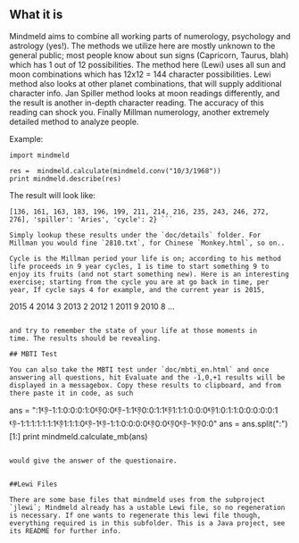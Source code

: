 ## What it is

Mindmeld aims to combine all working parts of numerology, psychology
and astrology (yes!). The methods we utilize here are mostly unknown
to the general public; most people know about sun signs (Capricorn,
Taurus, blah) which has 1 out of 12 possibilities. The method here
(Lewi) uses all sun and moon combinations which has 12x12 = 144
character possibilities. Lewi method also looks at other planet
combinations, that will supply additional character info. Jan Spiller
method looks at moon readings differently, and the result is another
in-depth character reading. The accuracy of this reading can shock
you. Finally Millman numerology, another extremely detailed method to
analyze people.

Example:

```
import mindmeld

res =  mindmeld.calculate(mindmeld.conv("10/3/1968"))
print mindmeld.describe(res)
```

The result will look like:

``` {'millman': [28, 10, 2, 8, 1, 0], 'chinese': 'Monkey', 'lewi':
[136, 161, 163, 183, 196, 199, 211, 214, 216, 235, 243, 246, 272,
276], 'spiller': 'Aries', 'cycle': 2} ```

Simply lookup these results under the `doc/details` folder. For
Millman you would fine `2810.txt`, for Chinese `Monkey.html`, so on..

Cycle is the Millman period your life is on; according to his method
life proceeds in 9 year cycles, 1 is time to start something 9 to
enjoy its fruits (and not start something new). Here is an interesting
exercise; starting from the cycle you are at go back in time, per
year, If cycle says 4 for example, and the current year is 2015,

```
2015 4
2014 3
2013 2
2012 1
2011 9
2010 8
...
```

and try to remember the state of your life at those moments in
time. The results should be revealing. 

## MBTI Test

You can also take the MBTI test under `doc/mbti_en.html` and once
answering all questions, hit Evaluate and the -1,0,+1 results will be
displayed in a messagebox. Copy these results to clipboard, and from
there paste it in code, as such

```
ans = ":1:-1:-1:1:0:0:0:1:0:-1:0:0:-1:-1:1:-1:0:0:1:1:-1:1:1:1:0:0:0:-1:1:0:1:1:0:0:0:0:0:1:-1:-1:1:1:1:1:1:1:-1:1:1:1:0:-1:-1:-1:-1:1:0:0:0:0:-1:0:0:-1:0:-1:-1:-1:0:0"
ans = ans.split(":")[1:]
print mindmeld.calculate_mb(ans)
```

would give the answer of the questionaire. 


##Lewi Files

There are some base files that mindmeld uses from the subproject
`jlewi`; Mindmeld already has a ustable Lewi file, so no regeneration
is necessary. If one wants to regenerate this lewi file though,
everything required is in this subfolder. This is a Java project, see
its README for further info.

